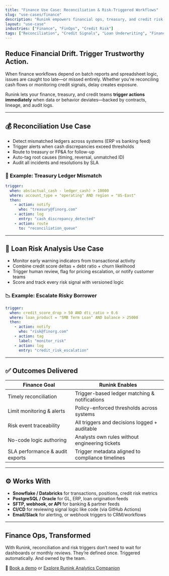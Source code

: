 ```yaml
---
title: "Finance Use Case: Reconciliation & Risk-Triggered Workflows"
slug: "use-cases/finance"
description: "Runink empowers financial ops, treasury, and credit risk teams to build proactive workflows for reconciliation, limits, and loan risk—with no code and full auditability."
layout: "use-case"
industries: ["Finance", "FinOps", "Credit Risk"]
tags: ["Reconciliation", "Credit Signals", "Loan Underwriting", "Financial Workflow Automation", "SLA Triggers"]
---
```


## Reduce Financial Drift. Trigger Trustworthy Action.

When finance workflows depend on batch reports and spreadsheet logic, issues are caught too late—or missed entirely. Whether you're reconciling cash flows or monitoring credit signals, delay creates exposure.

Runink lets your finance, treasury, and credit teams **trigger actions immediately** when data or behavior deviates—backed by contracts, lineage, and audit logs.

---

## 💰 Reconciliation Use Case

- Detect mismatched ledgers across systems (ERP vs banking feed)
- Trigger alerts when cash discrepancies exceed thresholds
- Route to treasury or FP&A for follow-up
- Auto-tag root causes (timing, reversal, unmatched ID)
- Audit all incidents and resolutions by SLA

### 🧪 Example: Treasury Ledger Mismatch

```yaml
trigger:
  when: abs(actual_cash - ledger_cash) > 10000
  where: account_type = "operating" AND region = "US-East"
  then:
    - action: notify
      who: "treasury@finorg.com"
    - action: log
      entry: "cash_discrepancy_detected"
    - action: route
      to: "reconciliation_queue"
````

---

## 🏦 Loan Risk Analysis Use Case

* Monitor early warning indicators from transactional activity
* Combine credit score deltas + debt ratio + churn likelihood
* Trigger human review, flag for pricing escalation, or notify customer teams
* Score and track every risk signal with versioned logic

### 📉 Example: Escalate Risky Borrower

```yaml
trigger:
  when: credit_score_drop > 50 AND dti_ratio > 0.6
  where: loan_product = "SMB Term Loan" AND balance > 25000
  then:
    - action: notify
      who: "risk@finorg.com"
    - action: tag
      label: "monitor_risk"
    - action: log
      entry: "credit_risk_escalation"
```

---

## ✅ Outcomes Delivered

| Finance Goal                    | Runink Enables                                   |
| ------------------------------- | ------------------------------------------------ |
| Timely reconciliation           | Trigger-based ledger matching & notifications    |
| Limit monitoring & alerts       | Policy-enforced thresholds across systems        |
| Risk event traceability         | All triggers and decisions logged + auditable    |
| No-code logic authoring         | Analysts own rules without engineering tickets   |
| SLA performance & audit exports | Trigger metadata aligned to compliance timelines |

---

## ⚙️ Works With

* **Snowflake / Databricks** for transactions, positions, credit risk metrics
* **PostgreSQL / Oracle** for GL, ERP, loan origination feeds
* **SFTP, webhook, or API** for banking & partner feeds
* **CI/CD** for reviewing signal logic like code (via GitHub Actions)
* **Email/Slack** for alerting, or webhook triggers to CRM/workflows

---

## Finance Ops, Transformed

With Runink, reconciliation and risk triggers don’t need to wait for dashboards or monthly reviews. They’re defined once. Triggered automatically. And owned by the team.

📍 [Book a demo](/contact) or [Explore Runink Analytics Companion](/products/analytics_companion/)